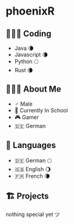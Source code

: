 phoenixR
========

👨🏽‍💻 Coding
---------

* Java 🌘
* Javascript 🌘
* Python 🌕
* Rust 🌘


🙋🏽‍♂️ About Me
-----------

* ♂️ Male
* 🎒 Currently In School
* 🎮 Gamer
* 🇩🇪 German


💬 Languages
------------

* 🇩🇪 German 🌕
* 🇬🇧 English 🌖
* 🇫🇷 French 🌘


## 🏗️ Projects

nothing special yet ツ
